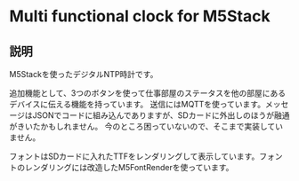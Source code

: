# Multi functional clock for M5Stack

## 説明
M5Stackを使ったデジタルNTP時計です。

追加機能として、3つのボタンを使って仕事部屋のステータスを他の部屋にあるデバイスに伝える機能を持っています。
送信にはMQTTを使っています。メッセージはJSONでコードに組み込んでありますが、SDカードに外出しのほうが融通がきいたかもしれません。
今のところ困っていないので、そこまで実装していません。

フォントはSDカードに入れたTTFをレンダリングして表示しています。フォントのレンダリングには改造したM5FontRenderを使っています。
